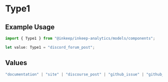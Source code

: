 # Type1

## Example Usage

```typescript
import { Type1 } from "@inkeep/inkeep-analytics/models/components";

let value: Type1 = "discord_forum_post";
```

## Values

```typescript
"documentation" | "site" | "discourse_post" | "github_issue" | "github_discussion" | "stackoverflow_question" | "discord_forum_post" | "discord_message" | "custom_question_answer"
```